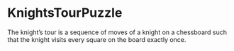 # KnightsTourPuzzle
The knight’s tour is a sequence of moves of a knight on a chessboard such that the knight visits every square on the board exactly once.
